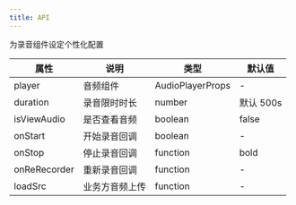 ```yaml
---
title: API
---
```


为录音组件设定个性化配置

| 属性         | 说明         | 类型     | 默认值    |
| ------------ | ------------ | -------- | --------- |
| player          | 音频组件     |   AudioPlayerProps | -         |
| duration     | 录音限时时长 | number   | 默认 500s |
| isViewAudio  | 是否查看音频 | boolean  | false     |
| onStart      | 开始录音回调 | boolean  | -         |
| onStop       | 停止录音回调 | function | bold      |
| onReRecorder | 重新录音回调 | function | -         |
| loadSrc | 业务方音频上传 | function | -         |
